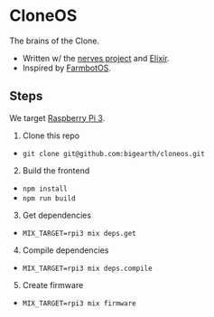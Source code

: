 # CloneOS

The brains of the Clone.

* Written w/ the [nerves project](http://nerves-project.org/) and [Elixir](http://elixir-lang.org/).
* Inspired by [FarmbotOS](https://github.com/FarmBot/farmbot_os).

## Steps

We target [Raspberry Pi 3](https://www.raspberrypi.org/products/raspberry-pi-3-model-b/).

1. Clone this repo
  * `git clone git@github.com:bigearth/cloneos.git`
2. Build the frontend
  * `npm install`
  * `npm run build`
3. Get dependencies
  * `MIX_TARGET=rpi3 mix deps.get`
4. Compile dependencies
  * `MIX_TARGET=rpi3 mix deps.compile`
5. Create firmware
  * `MIX_TARGET=rpi3 mix firmware`
